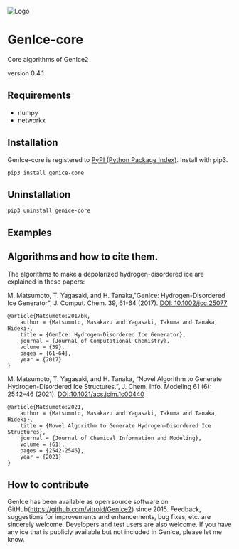![Logo](https://raw.githubusercontent.com/vitroid/GenIce/develop/logo/genice-v0.png)

# GenIce-core

Core algorithms of GenIce2

version 0.4.1


## Requirements

* numpy
* networkx



## Installation

GenIce-core is registered to [PyPI (Python Package Index)](https://pypi.python.org/pypi/GenIce).
Install with pip3.

    pip3 install genice-core

## Uninstallation

    pip3 uninstall genice-core


## Examples




## Algorithms and how to cite them.

The algorithms to make a depolarized hydrogen-disordered ice are explained in these papers:

M. Matsumoto, T. Yagasaki, and H. Tanaka,"GenIce: Hydrogen-Disordered
Ice Generator",  J. Comput. Chem. 39, 61-64 (2017). [DOI: 10.1002/jcc.25077](http://doi.org/10.1002/jcc.25077)

    @article{Matsumoto:2017bk,
        author = {Matsumoto, Masakazu and Yagasaki, Takuma and Tanaka, Hideki},
        title = {GenIce: Hydrogen-Disordered Ice Generator},
        journal = {Journal of Computational Chemistry},
		volume = {39},
		pages = {61-64},
        year = {2017}
    }

M. Matsumoto, T. Yagasaki, and H. Tanaka, “Novel Algorithm to Generate Hydrogen-Disordered Ice Structures.”, J. Chem. Info. Modeling 61 (6): 2542–46 (2021). [DOI:10.1021/acs.jcim.1c00440](https://doi.org/10.1021/acs.jcim.1c00440)

    @article{Matsumoto:2021,
        author = {Matsumoto, Masakazu and Yagasaki, Takuma and Tanaka, Hideki},
        title = {Novel Algorithm to Generate Hydrogen-Disordered Ice Structures},
        journal = {Journal of Chemical Information and Modeling},
        volume = {61},
        pages = {2542-2546},
        year = {2021}
    }

## How to contribute

GenIce has been available as open source software on GitHub(https://github.com/vitroid/GenIce2) since 2015. Feedback, suggestions for improvements and enhancements, bug fixes, etc. are sincerely welcome. Developers and test users are also welcome. If you have any ice that is publicly available but not included in GenIce, please let me know.
